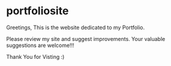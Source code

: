 # portfoliosite
Greetings, This is the website dedicated to my Portfolio.

Please review my site and suggest improvements. Your valuable suggestions are welcome!!!

Thank You for Visting :) 
